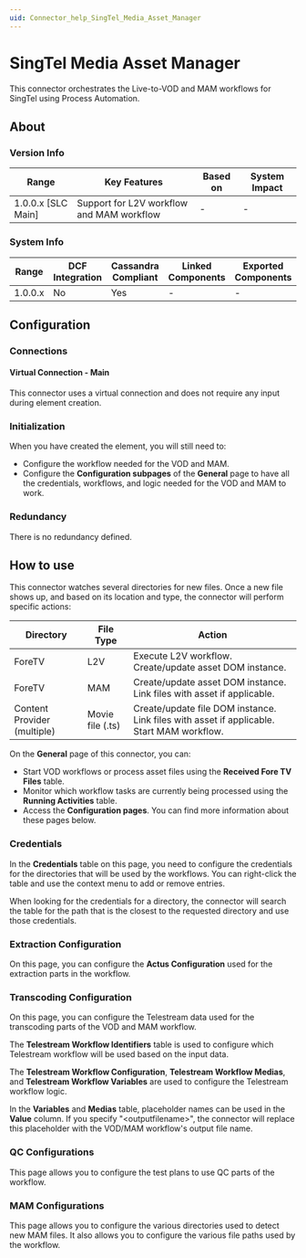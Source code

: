 ```yaml
---
uid: Connector_help_SingTel_Media_Asset_Manager
---
```


# SingTel Media Asset Manager

This connector orchestrates the Live-to-VOD and MAM workflows for SingTel using Process Automation.

## About

### Version Info

| **Range**            | **Key Features**                          | **Based on** | **System Impact** |
|----------------------|-------------------------------------------|--------------|-------------------|
| 1.0.0.x [SLC Main]   | Support for L2V workflow and MAM workflow | -            | -                 |

### System Info

| Range     | DCF Integration     | Cassandra Compliant     | Linked Components     | Exported Components     |
|-----------|---------------------|-------------------------|-----------------------|-------------------------|
| 1.0.0.x   | No                  | Yes                     | -                     | -                       |

## Configuration

### Connections

#### Virtual Connection - Main

This connector uses a virtual connection and does not require any input during element creation.

### Initialization

When you have created the element, you will still need to:

- Configure the workflow needed for the VOD and MAM.
- Configure the **Configuration subpages** of the **General** page to have all the credentials, workflows, and logic needed for the VOD and MAM to work.

### Redundancy

There is no redundancy defined.

## How to use

This connector watches several directories for new files. Once a new file shows up, and based on its location and type, the connector will perform specific actions:

| **Directory**               | **File Type**    | **Action**                                                                                |
|-----------------------------|------------------|-------------------------------------------------------------------------------------------|
| ForeTV                      | L2V              | Execute L2V workflow. Create/update asset DOM instance.                                   |
| ForeTV                      | MAM              | Create/update asset DOM instance. Link files with asset if applicable.                    |
| Content Provider (multiple) | Movie file (.ts) | Create/update file DOM instance. Link files with asset if applicable. Start MAM workflow. |

On the **General** page of this connector, you can:

- Start VOD workflows or process asset files using the **Received Fore TV Files** table.
- Monitor which workflow tasks are currently being processed using the **Running Activities** table.
- Access the **Configuration pages**. You can find more information about these pages below.

### Credentials

In the **Credentials** table on this page, you need to configure the credentials for the directories that will be used by the workflows. You can right-click the table and use the context menu to add or remove entries.

When looking for the credentials for a directory, the connector will search the table for the path that is the closest to the requested directory and use those credentials.

### Extraction Configuration

On this page, you can configure the **Actus Configuration** used for the extraction parts in the workflow.

### Transcoding Configuration

On this page, you can configure the Telestream data used for the transcoding parts of the VOD and MAM workflow.

The **Telestream Workflow Identifiers** table is used to configure which Telestream workflow will be used based on the input data.

The **Telestream Workflow Configuration**, **Telestream Workflow Medias**, and **Telestream Workflow Variables** are used to configure the Telestream workflow logic.

In the **Variables** and **Medias** table, placeholder names can be used in the **Value** column. If you specify "\<outputfilename\>", the connector will replace this placeholder with the VOD/MAM workflow's output file name.

### QC Configurations

This page allows you to configure the test plans to use QC parts of the workflow.

### MAM Configurations

This page allows you to configure the various directories used to detect new MAM files. It also allows you to configure the various file paths used by the workflow.
